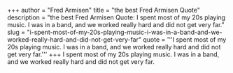 +++
author = "Fred Armisen"
title = "the best Fred Armisen Quote"
description = "the best Fred Armisen Quote: I spent most of my 20s playing music. I was in a band, and we worked really hard and did not get very far."
slug = "i-spent-most-of-my-20s-playing-music-i-was-in-a-band-and-we-worked-really-hard-and-did-not-get-very-far"
quote = '''I spent most of my 20s playing music. I was in a band, and we worked really hard and did not get very far.'''
+++
I spent most of my 20s playing music. I was in a band, and we worked really hard and did not get very far.
